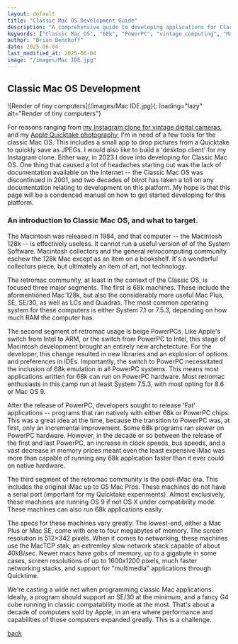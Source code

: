 ```yaml
---
layout: default
title: "Classic Mac OS Development Guide"
description: "A comprehensive guide to developing applications for Classic Mac OS, from 68k to PowerPC systems"
keywords: ["Classic Mac OS", "68k", "PowerPC", "vintage computing", "Mac development", "System 7", "Mac OS 9", "retro programming"]
author: "Brian Benchoff"
date: 2025-06-04
last_modified_at: 2025-06-04
image: "/images/Mac IDE.jpg"
---
```


## Classic Mac OS Development

![Render of tiny computers](/images/Mac IDE.jpg){: loading="lazy" alt="Render of tiny computers"}

For reasons ranging from [my Instagram clone for vintage digital cameras](https://www.640by480.com/), and my [Apple Quicktake photography](https://bbenchoff.github.io/pages/QuicktakeLens.html), I'm in need of a few tools for the classic Mac OS. This includes a small app to drop pictures from a Quicktake to quickly save as JPEGs. I would also like to build a 'desktop client' for my Instagram clone. Either way, in 2023 I dove into developing for Classic Mac OS. One thing that caused a lot of headaches starting out was the lack of documentation available on the Internet -- the Classic Mac OS was discontinued in 2001, and two decades of bitrot has taken a toll on any documentation relating to development on this platform. My hope is that this page will be a condenced manual on how to get started developing for this platform.

### An introduction to Classic Mac OS, and what to target.

The Macintosh was released in 1984, and that computer -- the Macintosh 128k -- is effectively useless. It cannot run a useful version of of the System Software. Macintosh collectors and the general retrocomputing community eschew the 128k Mac except as an item on a bookshelf. It's a wonderful collectors piece, but ultimately an item of art, not technology.

The retromac community, at least in the context of the Classic OS, is focused three major segments. The first is 68k machines. These include the aformentioned Mac 128k, but also the considerably more useful Mac Plus, SE, SE/30, as well as LCs and Quadras. The most common operating system for these computers is either System 7.1 or 7.5.3, depending on how much RAM the computer has.

The second segment of retromac usage is beige PowerPCs. Like Apple's switch from Intel to ARM, or the switch from PowerPC to Intel, this stage of Macintosh development brought an entirely new archetecture. For the developer, this change resulted in new libraries and an explosion of options and preferences in IDEs. Importantly, the switch to PowerPC necessitated the inclusion of 68k emulation in all PowerPC systems. This means most applications written for 68k can run on PowerPC hardware. Most retromac enthusiasts in this camp run at least System 7.5.3, with most opting for 8.6 or Mac OS 9. 

After the release of PowerPC, developers sought to release 'Fat' applications -- programs that ran natively with either 68k or PowerPC chips. This was a great idea at the time, because the transition to PowerPC was, at first, only an incremental improvement. Some 68k programs ran _slower_ on PowerPC hardware. However, in the decade or so between the release of the first and last PowerPC, an increase in clock speeds, bus speeds, and a vast decrease in memory prices meant even the least expensive iMac was more than capable of running any 68k application faster than it ever could on native hardware.

The third segment of the retromac community is the post-iMac era. This includes the original iMac up to G5 Mac Pros. These machines do not have a serial port (important for my Quicktake experiments). Almost exclusively, these machines are running OS 9 if not OS X under compatibility mode. These machines can also run 68k applications easily.

The specs for these machines vary greatly. The lowest-end, either a Mac Plus or Mac SE, come with one to four megabytes of memory. The screen resolution is 512×342 pixels. When it comes to networking, these machines use the MacTCP stak, an extremley slow network stack capable of about 40kB/sec. Newer macs have gobs of memory, up to a gigabyte in some cases, screen resolutions of up to 1600x1200 pixels, much faster networking stacks, and support for "multimedia" applications through Quicktime.

We're casting a wide net when programming classic Mac applications. Ideally, a program should support an SE/30 at the minimum, and a fancy G4 cube running in classic compatability mode at the most. That's about a decade of computers sold by Apple, in an era where performance and capabilities of those computers expanded greatly. This is a challenge.   

[back](../)
